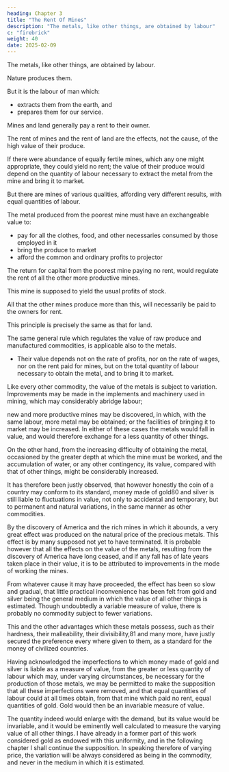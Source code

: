 ```yaml
---
heading: Chapter 3
title: "The Rent Of Mines"
description: "The metals, like other things, are obtained by labour"
c: "firebrick"
weight: 40
date: 2025-02-09
---
```



The metals, like other things, are obtained by labour. 

Nature produces them. 

But it is the labour of man which:
- extracts them from the earth, and
- prepares them for our service.

Mines and land generally pay a rent to their owner.

The rent of mines and the rent of land are the effects, not the cause, of the high value of their produce.

If there were abundance of equally fertile mines, which any one might appropriate, they could yield no rent; the value of their produce would depend on the quantity of labour necessary to extract the metal from the mine and bring it to market.

But there are mines of various qualities, affording very different results, with equal quantities of labour. 

The metal produced from the poorest mine must have an exchangeable value to:
- pay for all the clothes, food, and other necessaries consumed by those employed in it
- bring the produce to market
- afford the common and ordinary profits to projector

<!-- him who advances the stock necessary to carry on the undertaking.  -->

The return for capital from the poorest mine paying no rent, would regulate the rent of all the other more productive mines. 

This mine is supposed to yield the usual profits of stock. 

All that the other mines produce more than this, will necessarily be paid to the owners for rent.

This principle is precisely the same as that for land.

The same general rule which regulates the value of raw produce and manufactured commodities, is applicable also to the metals.
- Their value depends not on the rate of profits, nor on the rate of wages, nor on the rent paid for mines, but on the total quantity of labour necessary to obtain the metal, and to bring it to market.

Like every other commodity, the value of the metals is subject to variation. Improvements may be made in the implements and machinery used in mining, which may considerably abridge labour; 

new and more productive mines may be discovered, in which, with the same labour, more metal may be obtained; or the facilities of bringing it to market may be increased. In either of these cases the metals would fall in value, and would therefore exchange for a less quantity of other things. 

On the other hand, from the increasing difficulty of obtaining the metal, occasioned by the greater depth at which the mine must be worked, and the accumulation of water, or any other contingency, its value, compared with that of other things, might be considerably increased.

It has therefore been justly observed, that however honestly the coin of a country may conform to its standard, money made of gold80 and silver is still liable to fluctuations in value, not only to accidental and temporary, but to permanent and natural variations, in the same manner as other commodities.

By the discovery of America and the rich mines in which it abounds, a very great effect was produced on the natural price of the precious metals. This effect is by many supposed not yet to have terminated. It is probable however that all the effects on the value of the metals, resulting from the discovery of America have long ceased, and if any fall has of late years taken place in their value, it is to be attributed to improvements in the mode of working the mines.

From whatever cause it may have proceeded, the effect has been so slow and gradual, that little practical inconvenience has been felt from gold and silver being the general medium in which the value of all other things is estimated. Though undoubtedly a variable measure of value, there is probably no commodity subject to fewer variations. 

This and the other advantages which these metals possess, such as their hardness, their malleability, their divisibility,81 and many more, have justly secured the preference every where given to them, as a standard for the money of civilized countries.

Having acknowledged the imperfections to which money made of gold and silver is liable as a measure of value, from the greater or less quantity of labour which may, under varying circumstances, be necessary for the production of those metals, we may be permitted to make the supposition that all these imperfections were removed, and that equal quantities of labour could at all times obtain, from that mine which paid no rent, equal quantities of gold. Gold would then be an invariable measure of value. 

The quantity indeed would enlarge with the demand, but its value would be invariable, and it would be eminently well calculated to measure the varying value of all other things. I have already in a former part of this work considered gold as endowed with this uniformity, and in the following chapter I shall continue the supposition. In speaking therefore of varying price, the variation will be always considered as being in the commodity, and never in the medium in which it is estimated.



